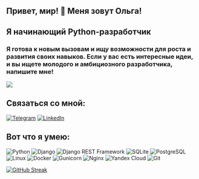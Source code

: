 ## Привет, мир! 👋 Меня зовут Ольга!
## Я начинающий Python-разработчик
### Я готова к новым вызовам и ищу возможности для роста и развития своих навыков. Если у вас есть интересные идеи, и вы ищете молодого и амбициозного разработчика, напишите мне! 
![](https://i.gifer.com/origin/d6/d66620ccdb4aee4182879a2c07d393ef_w200.webp)
## Связаться со мной:
[![Telegram](https://img.shields.io/badge/Telegram-2CA5E0?style=for-the-badge&logo=telegram&logoColor=white)](https://telegram.me/Olga_Melihova)
[![LinkedIn](https://img.shields.io/badge/LinkedIn-0077B5?style=for-the-badge&logo=linkedin&logoColor=white)](https://linkedin.com/in/ольга-мелихова-78563192)
## Вот что я умею:
![Python](https://img.shields.io/badge/Python-3776AB?style=for-the-badge&logo=python&logoColor=white)
![Django](https://img.shields.io/badge/Django-092E20?style=for-the-badge&logo=django&logoColor=white) 
![Django REST Framework](https://img.shields.io/badge/Django_REST_Framework-092E20?style=for-the-badge&logo=django&logoColor=white)
![SQLite](https://img.shields.io/badge/SQLite-003B57?style=for-the-badge&logo=sqlite&logoColor=white) 
![PostgreSQL](https://img.shields.io/badge/PostgreSQL-4169E1?style=for-the-badge&logo=postgresql&logoColor=white) 
![Linux](https://img.shields.io/badge/Linux-FCC624?style=for-the-badge&logo=linux&logoColor=black) 
![Docker](https://img.shields.io/badge/Docker-2496ED?style=for-the-badge&logo=docker&logoColor=white) 
![Gunicorn](https://img.shields.io/badge/Gunicorn-008272?style=for-the-badge&logo=gunicorn&logoColor=white)
![Nginx](https://img.shields.io/badge/Nginx-009639?style=for-the-badge&logo=nginx&logoColor=white) 
![Yandex Cloud](https://img.shields.io/badge/YandexCloud-FFDB4D?style=for-the-badge&logo=yandex&logoColor=black) 
![Git](https://img.shields.io/badge/Git-F05032?style=for-the-badge&logo=git&logoColor=white) 

[![GitHub Streak](https://github-readme-streak-stats.herokuapp.com/?user=ApriCotBrain)](https://git.io/streak-stats)
